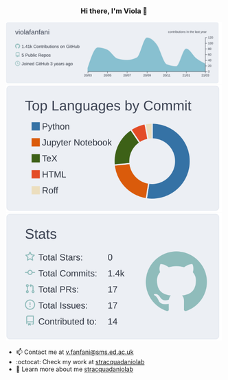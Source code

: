 ### <div align="center"> Hi there, I'm Viola 👋 </div>

<p  align="center">
  <img src="https://raw.githubusercontent.com/violafanfani/violafanfani/main/profile-summary-card-output/nord_bright/0-profile-details.svg" alt="github stats"></br>
  <img src="https://raw.githubusercontent.com/violafanfani/violafanfani/main/profile-summary-card-output/nord_bright/2-most-commit-language.svg">
  <img src="https://raw.githubusercontent.com/violafanfani/violafanfani/main/profile-summary-card-output/nord_bright/3-stats.svg"></br></p>


- 📫 Contact me at v.fanfani@sms.ed.ac.uk
- :octocat: Check my work at [stracquadaniolab](https://github.com/stracquadaniolab)
- :penguin: Learn more about me [stracquadaniolab](https://violafanfani.github.io/)

<!--
**violafanfani/violafanfani** is a ✨ _special_ ✨ repository because its `README.md` (this file) appears on your GitHub profile.

Here are some ideas to get you started:

- 🔭 I’m currently working on ...
- 🌱 I’m currently learning ...
- 👯 I’m looking to collaborate on ...
- 🤔 I’m looking for help with ...
- 💬 Ask me about ...

- 😄 Pronouns: ...
- ⚡ Fun fact: ...
-->
